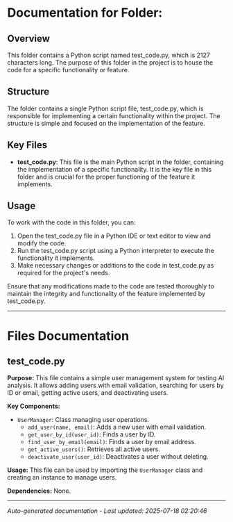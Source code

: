 # Documentation for Folder: 

## Overview
This folder contains a Python script named test_code.py, which is 2127 characters long. The purpose of this folder in the project is to house the code for a specific functionality or feature.

## Structure
The folder contains a single Python script file, test_code.py, which is responsible for implementing a certain functionality within the project. The structure is simple and focused on the implementation of the feature.

## Key Files
- **test_code.py**: This file is the main Python script in the folder, containing the implementation of a specific functionality. It is the key file in this folder and is crucial for the proper functioning of the feature it implements.

## Usage
To work with the code in this folder, you can:
1. Open the test_code.py file in a Python IDE or text editor to view and modify the code.
2. Run the test_code.py script using a Python interpreter to execute the functionality it implements.
3. Make necessary changes or additions to the code in test_code.py as required for the project's needs.

Ensure that any modifications made to the code are tested thoroughly to maintain the integrity and functionality of the feature implemented by test_code.py.

---

# Files Documentation

## test_code.py

**Purpose:** This file contains a simple user management system for testing AI analysis. It allows adding users with email validation, searching for users by ID or email, getting active users, and deactivating users.

**Key Components:**
- `UserManager`: Class managing user operations.
  - `add_user(name, email)`: Adds a new user with email validation.
  - `get_user_by_id(user_id)`: Finds a user by ID.
  - `find_user_by_email(email)`: Finds a user by email address.
  - `get_active_users()`: Retrieves all active users.
  - `deactivate_user(user_id)`: Deactivates a user without deleting.

**Usage:** This file can be used by importing the `UserManager` class and creating an instance to manage users.

**Dependencies:** None.

---
*Auto-generated documentation - Last updated: 2025-07-18 02:20:46*
